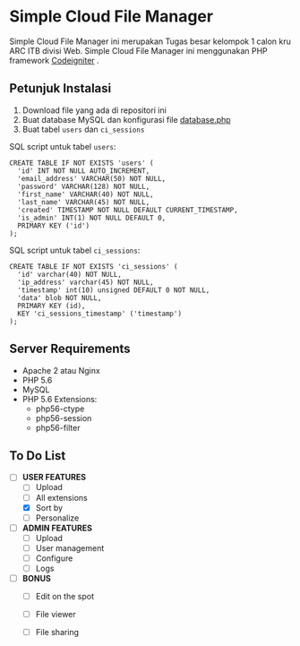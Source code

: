 # Simple Cloud File Manager

Simple Cloud File Manager ini merupakan Tugas besar kelompok 1 calon kru ARC ITB divisi Web.
Simple Cloud File Manager ini menggunakan PHP framework [Codeigniter](http://www.codeigniter.com) .

## Petunjuk Instalasi

1. Download file yang ada di repositori ini
2. Buat database MySQL dan konfigurasi file [database.php](application/config/database.php)
3. Buat tabel `users` dan `ci_sessions`

SQL script untuk tabel `users`:

    CREATE TABLE IF NOT EXISTS 'users' (
      'id' INT NOT NULL AUTO_INCREMENT,
      'email_address' VARCHAR(50) NOT NULL,
      'password' VARCHAR(128) NOT NULL,
      'first_name' VARCHAR(40) NOT NULL,
      'last_name' VARCHAR(45) NOT NULL,
      'created' TIMESTAMP NOT NULL DEFAULT CURRENT_TIMESTAMP,
      'is_admin' INT(1) NOT NULL DEFAULT 0,
      PRIMARY KEY ('id')
    );

SQL script untuk tabel `ci_sessions`:

    CREATE TABLE IF NOT EXISTS 'ci_sessions' (
      'id' varchar(40) NOT NULL,
      'ip_address' varchar(45) NOT NULL,
      'timestamp' int(10) unsigned DEFAULT 0 NOT NULL,
      'data' blob NOT NULL,
      PRIMARY KEY (id),
      KEY 'ci_sessions_timestamp' ('timestamp')
    );

## Server Requirements

* Apache 2 atau Nginx
* PHP 5.6
* MySQL
* PHP 5.6 Extensions:
  * php56-ctype
  * php56-session
  * php56-filter

## To Do List

- [ ] **USER FEATURES**
  - [ ] Upload
  - [ ] All extensions
  - [X] Sort by
  - [ ] Personalize
- [ ] **ADMIN FEATURES**
  - [ ] Upload
  - [ ] User management
  - [ ] Configure
  - [ ] Logs
- [ ] **BONUS**
  - [ ] Edit on the spot
  - [ ] File viewer
  - [ ] File sharing

